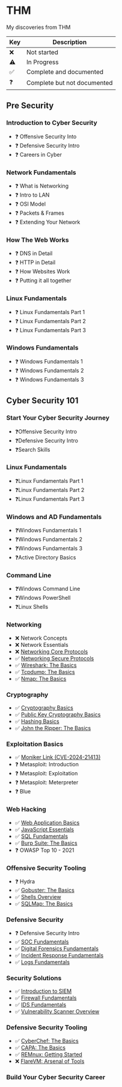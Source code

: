 # THM
My discoveries from THM

| Key  | Description                 |
|------|-----------------------------|
|  ❌  | Not started                 |
|  ⚠️  | In Progress                 |
|  ✅  | Complete and documented     |
|  ❓  | Complete but not documented |

## Pre Security
### Introduction to Cyber Security
- ❓ Offensive Security Into
- ❓ Defensive Security Intro
- ❓ Careers in Cyber
### Network Fundamentals
- ❓ What is Networking
- ❓ Intro to LAN
- ❓ OSI Model
- ❓ Packets & Frames
- ❓ Extending Your Network
### How The Web Works
- ❓ DNS in Detail
- ❓ HTTP in Detail
- ❓ How Websites Work
- ❓ Putting it all together
### Linux Fundamentals
- ❓ Linux Fundamentals Part 1
- ❓ Linux Fundamentals Part 2
- ❓ Linux Fundamentals Part 3
### Windows Fundamentals
- ❓ Windows Fundamentals 1
- ❓ Windows Fundamentals 2
- ❓ Windows Fundamentals 3
## Cyber Security 101
### Start Your Cyber Security Journey
- ❓Offensive Security Intro
- ❓Defensive Security Intro
- ❓Search Skills
### Linux Fundamentals
- ❓Linux Fundamentals Part 1
- ❓Linux Fundamentals Part 2
- ❓Linux Fundamentals Part 3
### Windows and AD Fundamentals
- ❓Windows Fundamentals 1
- ❓Windows Fundamentals 2
- ❓Windows Fundamentals 3
- ❓Active Directory Basics
### Command Line
- ❓Windows Command Line
- ❓Windows PowerShell
- ❓Linux Shells
### Networking
- ❌ Network Concepts
- ❌ Network Essentials
- ❌ [Networking Core Protocols](Rooms/NetworkingCoreProtocols.md)
- ✅ [Networking Secure Protocols](Rooms/NetworkingSecureProtocols.md)
- ✅ [Wireshark: The Basics](Rooms/WiresharkTheBasics.md)
- ✅ [Tcpdump: The Basics](Rooms/TcpdumpTheBasics.md)
- ✅ [Nmap: The Basics](Rooms/NmapTheBasics.md)
### Cryptography
- ✅ [Cryptography Basics](Rooms/CryptographyBasics.md)
- ✅ [Public Key Cryptography Basics](Rooms/PublicKeyCryptographyBasics.md)
- ✅ [Hashing Basics](Rooms/HashingBasics.md)
- ✅ [John the Ripper: The Basics](Rooms/JohntheRipperTheBasics.md)
### Exploitation Basics
- ✅ [Moniker Link (CVE-2024-21413)](Rooms/MonikerLink(CVE-2024-21413).md)
- ❓ Metasploit: Introduction
- ❓ Metasploit: Exploitation
- ❓ Metasploit: Meterpreter
- ❓ Blue
### Web Hacking
- ✅ [Web Application Basics](Rooms/WebApplicationBasics.md)
- ✅ [JavaScript Essentials](Rooms/JavaScriptEssentials.md)
- ✅ [SQL Fundamentals](Rooms/SQLFundamentals.md)
- ✅ [Burp Suite: The Basics](Rooms/BurpSuiteTheBasics.md)
- ❓ OWASP Top 10 - 2021
### Offensive Security Tooling
- ❓ Hydra
- ✅ [Gobuster: The Basics](Rooms/GobusterTheBasics.md)
- ✅ [Shells Overview](Rooms/ShellsOverview.md)
- ✅ [SQLMap: The Basics](Rooms/SQLMapTheBasics.md)
### Defensive Security
- ❓ Defensive Security Intro
- ✅ [SOC Fundamentals](Rooms/SOCFundamentals.md)
- ✅ [Digital Forensics Fundamentals](Rooms/DigitalForensicsFundamentals.md)
- ✅ [Incident Response Fundamentals](Rooms/IncidentResponseFundamentals.md)
- ✅ [Logs Fundamentals](Rooms/LogsFundamentals.md)
### Security Solutions
- ✅ [Introduction to SIEM](Rooms/IntroductiontoSIEM.md)
- ✅ [Firewall Fundamentals](Rooms/FirewallFundamentals.md)
- ✅ [IDS Fundamentals](Rooms/IDSFundamentals.md)
- ✅ [Vulnerability Scanner Overview](Rooms/VulnerabilityScannerOverview.md)
### Defensive Security Tooling
- ✅ [CyberChef: The Basics](Rooms/CyberChefTheBasics.md)
- ✅ [CAPA: The Basics](Rooms/CAPATheBasics.md)
- ✅ [REMnux: Getting Started](Rooms/REMnuxGettingStarted.md)
- ❌ [FlareVM: Arsenal of Tools](Rooms/REMnuxGettingStarted.md)
### Build Your Cyber Security Career

